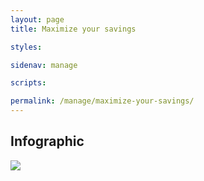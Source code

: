 ```yaml
---
layout: page
title: Maximize your savings

styles:

sidenav: manage

scripts:

permalink: /manage/maximize-your-savings/
---
```


<h2>Infographic</h2>

<img src="{{ site.baseurl }}/assets/img/infographs/maximize-your-savings.svg">
